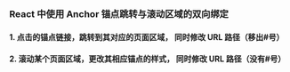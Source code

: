 ### React 中使用 Anchor 锚点跳转与滚动区域的双向绑定

#### 1. 点击的锚点链接，跳转到其对应的页面区域， 同时修改 URL 路径（移出#号）

#### 2. 滚动某个页面区域，更改其相应锚点的样式， 同时修改 URL 路径（没有#号）

